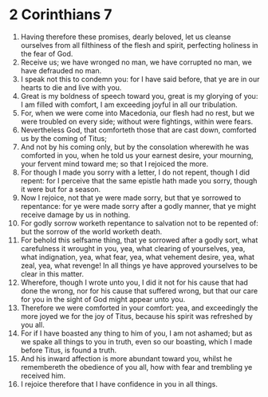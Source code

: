 ﻿# 2 Corinthians 7
1. Having therefore these promises, dearly beloved, let us cleanse ourselves from all filthiness of the flesh and spirit, perfecting holiness in the fear of God. 
2. Receive us; we have wronged no man, we have corrupted no man, we have defrauded no man. 
3. I speak not this to condemn you: for I have said before, that ye are in our hearts to die and live with you. 
4. Great is my boldness of speech toward you, great is my glorying of you: I am filled with comfort, I am exceeding joyful in all our tribulation. 
5. For, when we were come into Macedonia, our flesh had no rest, but we were troubled on every side; without were fightings, within were fears. 
6. Nevertheless God, that comforteth those that are cast down, comforted us by the coming of Titus; 
7. And not by his coming only, but by the consolation wherewith he was comforted in you, when he told us your earnest desire, your mourning, your fervent mind toward me; so that I rejoiced the more. 
8. For though I made you sorry with a letter, I do not repent, though I did repent: for I perceive that the same epistle hath made you sorry, though it were but for a season. 
9. Now I rejoice, not that ye were made sorry, but that ye sorrowed to repentance: for ye were made sorry after a godly manner, that ye might receive damage by us in nothing. 
10. For godly sorrow worketh repentance to salvation not to be repented of: but the sorrow of the world worketh death. 
11. For behold this selfsame thing, that ye sorrowed after a godly sort, what carefulness it wrought in you, yea, what clearing of yourselves, yea, what indignation, yea, what fear, yea, what vehement desire, yea, what zeal, yea, what revenge! In all things ye have approved yourselves to be clear in this matter. 
12. Wherefore, though I wrote unto you, I did it not for his cause that had done the wrong, nor for his cause that suffered wrong, but that our care for you in the sight of God might appear unto you. 
13. Therefore we were comforted in your comfort: yea, and exceedingly the more joyed we for the joy of Titus, because his spirit was refreshed by you all. 
14. For if I have boasted any thing to him of you, I am not ashamed; but as we spake all things to you in truth, even so our boasting, which I made before Titus, is found a truth. 
15. And his inward affection is more abundant toward you, whilst he remembereth the obedience of you all, how with fear and trembling ye received him. 
16. I rejoice therefore that I have confidence in you in all things. 
